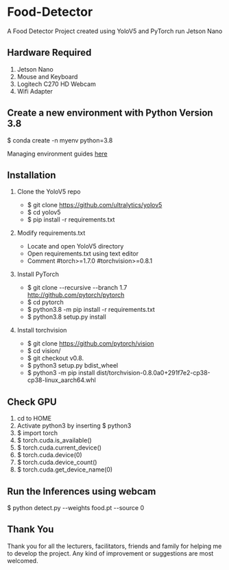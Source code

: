 # Food-Detector
A Food Detector Project created using YoloV5 and PyTorch run Jetson Nano

## Hardware Required
1. Jetson Nano
2. Mouse and Keyboard
3. Logitech C270 HD Webcam
4. Wifi Adapter

## Create a new environment with Python Version 3.8
$ conda create -n myenv python=3.8

Managing environment guides [here](https://docs.conda.io/projects/conda/en/latest/user-guide/tasks/manage-environments.html#viewing-a-list-of-your-environments)

## Installation

1. Clone the YoloV5 repo
   - $ git clone https://github.com/ultralytics/yolov5
   - $ cd yolov5
   - $ pip install -r requirements.txt
   
2. Modify requirements.txt
   - Locate and open YoloV5 directory
   - Open requirements.txt using text editor
   - Comment #torch>=1.7.0 #torchvision>=0.8.1

3. Install PyTorch
   - $ git clone --recursive --branch 1.7 http://github.com/pytorch/pytorch
   - $ cd pytorch
   - $ python3.8 -m pip install -r requirements.txt
   - $ python3.8 setup.py install

4. Install torchvision
   - $ git clone https://github.com/pytorch/vision
   - $ cd vision/
   - $ git checkout v0.8.
   - $ python3 setup.py bdist_wheel
   - $ python3 -m pip install dist/torchvision-0.8.0a0+291f7e2-cp38-cp38-linux_aarch64.whl

## Check GPU
1. cd to HOME
2. Activate python3 by inserting $ python3
3. $ import torch
4. $ torch.cuda.is_available()
5. $ torch.cuda.current_device()
6. $ torch.cuda.device(0)
7. $ torch.cuda.device_count()
8. $ torch.cuda.get_device_name(0)


## Run the Inferences using webcam
$ python detect.py --weights food.pt --source 0

## Thank You
Thank you for all the lecturers, facilitators, friends and family for helping me to develop the project. Any kind of improvement or suggestions are most welcomed.
